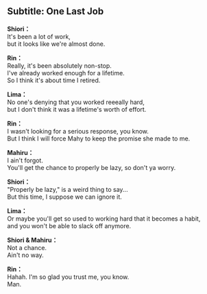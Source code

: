 # 

  
## Subtitle: One Last Job
  
**Shiori：**  
It's been a lot of work,  
but it looks like we're almost done.  
  
**Rin：**  
Really, it's been absolutely non-stop.  
I've already worked enough for a lifetime.  
So I think it's about time I retired.  
  
**Lima：**  
No one's denying that you worked reeeally hard,  
but I don't think it was a lifetime's worth of effort.  
  
**Rin：**  
I wasn't looking for a serious response, you know.  
But I think I will force Mahy to keep the promise she made to me.  
  
**Mahiru：**  
I ain't forgot.  
You'll get the chance to properly be lazy, so don't ya worry.  
  
**Shiori：**  
\"Properly be lazy,\" is a weird thing to say...  
But this time, I suppose we can ignore it.  
  
**Lima：**  
Or maybe you'll get so used to working hard that it becomes a habit,  
and you won't be able to slack off anymore.  
  
**Shiori & Mahiru：**  
Not a chance.  
Ain't no way.  
  
**Rin：**  
Hahah. I'm so glad you trust me, you know.  
Man.  
